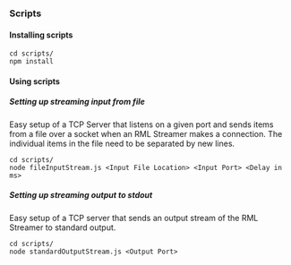 ### Scripts 

#### Installing scripts
```
cd scripts/
npm install
```
#### Using scripts

##### Setting up streaming input from file

Easy setup of a TCP Server that listens on a given port and sends items from a file over a socket when an RML Streamer makes a connection. The individual items in the file need to be separated by new lines.

```
cd scripts/
node fileInputStream.js <Input File Location> <Input Port> <Delay in ms>
```

##### Setting up streaming output to stdout

Easy setup of a TCP server that sends an output stream of the RML Streamer to standard output.

```
cd scripts/
node standardOutputStream.js <Output Port>
```
